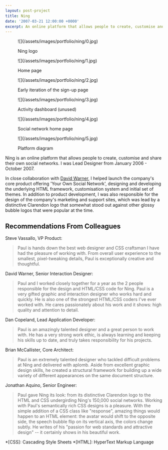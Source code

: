 ```yaml
---
layout: post-project
title: Ning
date: '2007-03-21 12:00:00 +0000'
excerpt: An online platform that allows people to create, customise and share their own social networks.
---
```

<div class="slides">
    <figure>
        ![](/assets/images/portfolio/ning/0.jpg)
        <figcaption>
            <p>Ning logo</p>
        </figcaption>
    </figure>
    <figure>
        ![](/assets/images/portfolio/ning/1.jpg)
        <figcaption>
            <p>Home page</p>
        </figcaption>
    </figure>
    <figure>
        ![](/assets/images/portfolio/ning/2.jpg)
        <figcaption>
            <p>Early iteration of the sign-up page</p>
        </figcaption>
    </figure>
    <figure>
        ![](/assets/images/portfolio/ning/3.jpg)
        <figcaption>
            <p>Activity dashboard (unused)</p>
        </figcaption>
    </figure>
    <figure>
        ![](/assets/images/portfolio/ning/4.jpg)
        <figcaption>
            <p>Social network home page</p>
        </figcaption>
    </figure>
    <figure>
        ![](/assets/images/portfolio/ning/5.jpg)
        <figcaption>
            <p>Platform diagram</p>
        </figcaption>
    </figure>
</div>

Ning is an online platform that allows people to create, customise and share their own social networks. I was Lead Designer from January 2006 - October 2007.

In close collaboration with [David Warner][1], I helped launch the company's core product offering 'Your Own Social Network', designing and developing the underlying HTML framework, customisation system and initial set of themes. In addition to product development, I was also responsible for the design of the company's marketing and support sites, which was lead by a distinctive Clarendon logo that somewhat stood out against other glossy bubble logos that were popular at the time.

## Recommendations From Colleagues
Steve Vassallo, VP Product:

> Paul is hands down the best web designer and CSS craftsman I have had the pleasure of working with. From overall user experience to the smallest, pixel-tweaking details, Paul is exceptionally creative and thoughtful.

David Warner, Senior Interaction Designer:

> Paul and I worked closely together for a year as the 2 people responsible for the design and HTML/CSS code for Ning. Paul is a very gifted graphic and interaction designer who works hard and quickly. He is also one of the strongest HTML/CSS coders I've ever worked with. He cares passionately about his work and it shows: high quality and attention to detail.

Dan Copeland, Lead Application Developer:

> Paul is an amazingly talented designer and a great person to work with. He has a very strong work ethic, is always learning and keeping his skills up to date, and truly takes responsibility for his projects.

Brian McCallister, Core Architect:

> Paul is an extremely talented designer who tackled difficult problems at Ning and delivered with aplomb. Aside from excellent graphic design skills, he created a structural framework for building up a wide variety of different appearances on the same document structure.

 Jonathan Aquino, Senior Engineer:

> Paul gave Ning its look: from its distinctive Clarendon logo to the HTML and CSS undergirding Ning's 150,000 social networks. Working with Paul's semantically rich CSS designs is a pleasure. With the simple addition of a CSS class like "response", amazing things would happen to an HTML element: the avatar would shift to the opposite side, the speech bubble flip on its vertical axis, the colors change subtly. He writes of his "passion for web standards and attractive design" -- it certainly shows in his beautiful work.

[1]: http://davidlwarner.com/

*[CSS]: Cascading Style Sheets
*[HTML]: HyperText Markup Language